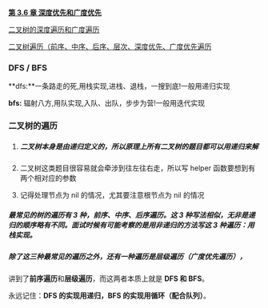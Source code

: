 [**第 3.6 章 深度优先和广度优先**](https://xiaozhuanlan.com/ios-interview/0487961352)

[二叉树的深度遍历和广度遍历](https://www.jianshu.com/p/62f186bae583)

[二叉树遍历（前序、中序、后序、层次、深度优先、广度优先遍历](https://www.cnblogs.com/aaron911/p/11055084.html)

### DFS / BFS 

 **dfs:**一条路走的死,用栈实现,进栈、退栈，一搜到底!一般用递归实现

 **bfs:** 辐射八方,用队实现,入队、出队，步步为营!一般用迭代实现



### 二叉树的遍历

1. ##### 二叉树本身是由递归定义的，所以原理上所有二叉树的题目都可以用递归来解

2. 二叉树这类题目很容易就会牵涉到往左往右走，所以写 helper 函数要想到有两个相对应的参数

3. 记得处理节点为 nil 的情况，尤其要注意根节点为 nil 的情况



#####   最常见的树的遍历有 3 种，前序、中序、后序遍历。这 3 种写法相似，无非是递归的顺序略有不同。面试时候有可能考察的是用非递归的方法写这 3 种遍历：用栈实现。

##### 除了这三种最常见的遍历之外，还有一种遍历是层级遍历（广度优先遍历），



讲到了**前序遍历**和**层级遍历**，而这两者本质上就是 **DFS 和 BFS**。



永远记住：**DFS 的实现用递归，BFS 的实现用循环（配合队列）**。